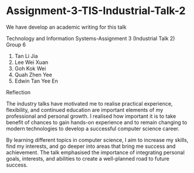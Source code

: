 # Assignment-3-TIS-Industrial-Talk-2

We have develop an academic writing for this talk

Technology and Information Systems-Assignment 3 (Industrial Talk 2) Group 6

1. Tan Li Jia
2. Lee Wei Xuan
3. Goh Kok Wei
4. Quah Zhen Yee
5. Edwin Tan Yee En

Reflection

The industry talks have motivated me to realise practical experience, flexibility, and continued education are important elements of my professional and personal growth. I realised how important it is to take benefit of chances to gain hands-on experience and to remain changing to modern technologies to develop a successful computer science career.

By learning different topics in computer science, I aim to increase my skills, find my interests, and go deeper into areas that bring me success and achievement. The talk emphasised the importance of integrating personal goals, interests, and abilities to create a well-planned road to future success.
